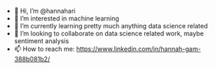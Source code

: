 - 👋 Hi, I’m @hannahari
- 👀 I’m interested in machine learning 
- 🌱 I’m currently learning pretty much anything data science related
- 💞️ I’m looking to collaborate on data science related work, maybe sentiment analysis
- 📫 How to reach me: https://www.linkedin.com/in/hannah-gam-388b081b2/

<!---
hannahari/hannahari is a ✨ special ✨ repository because its `README.md` (this file) appears on your GitHub profile.
You can click the Preview link to take a look at your changes.
--->
